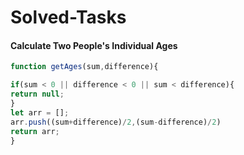 # Solved-Tasks
#### Calculate Two People's Individual Ages
````javascript
function getAges(sum,difference){

if(sum < 0 || difference < 0 || sum < difference){
return null;
}
let arr = [];
arr.push((sum+difference)/2,(sum-difference)/2)
return arr;
}

````

                             








